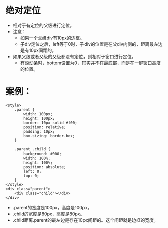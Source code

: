 # 绝对定位
* 相对于有定位的父级进行定位。
* 注意：
    - 如果一个父级div有10px的边框。
    - 子div定位之后，left等于0时，子div的位置是在父div内侧的，距离最左边是有10px间距的。
* 如果父级或者父级的父级都没有定位，则相对于窗口进行定位。
    - 有滚动条时，bottom设置为0，其实并不在最底部，而是在一屏窗口高度的位置。

# 案例：
```
<style>
    .parent {
        width: 100px;
        height: 100px;
        border: 10px solid #f00;
        position: relative;
        padding: 10px;
        box-sizing: border-box;
    }

    .parent .child {
        background: #000;
        width: 100%;
        height: 100%;
        position: absolute;
        left: 0;
        top: 0;
    }
</style>
<div class="parent">
    <div class="child"></div>
</div>
```
* .parent的宽度是100px，高度是100px。
* .child的宽度是80px，高度是80px。
* .child距离.parent的最左边是存在10px间距的。这个间距就是边框的宽度。

